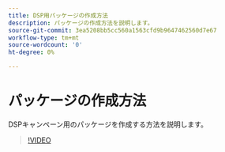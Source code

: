 ```yaml
---
title: DSP用パッケージの作成方法
description: パッケージの作成方法を説明します。
source-git-commit: 3ea5208bb5cc560a1563cfd9b9647462560d7e67
workflow-type: tm+mt
source-wordcount: '0'
ht-degree: 0%

---
```


# パッケージの作成方法

DSPキャンペーン用のパッケージを作成する方法を説明します。

>[!VIDEO](https://video.tv.adobe.com/v/339257)
